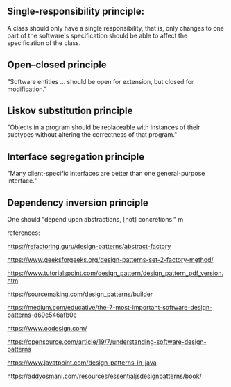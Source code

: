 ## Single-responsibility principle:

A class should only have a single responsibility, that is, only changes to one part of the software's specification should be able to affect the specification of the class.

## Open–closed principle

"Software entities ... should be open for extension, but closed for modification."

## Liskov substitution principle

"Objects in a program should be replaceable with instances of their subtypes without altering the correctness of that program." 

## Interface segregation principle

"Many client-specific interfaces are better than one general-purpose interface."

## Dependency inversion principle

One should "depend upon abstractions, [not] concretions."
m


references:

https://refactoring.guru/design-patterns/abstract-factory

https://www.geeksforgeeks.org/design-patterns-set-2-factory-method/

https://www.tutorialspoint.com/design_pattern/design_pattern_pdf_version.htm

https://sourcemaking.com/design_patterns/builder

https://medium.com/educative/the-7-most-important-software-design-patterns-d60e546afb0e

https://www.oodesign.com/

https://opensource.com/article/19/7/understanding-software-design-patterns

https://www.javatpoint.com/design-patterns-in-java


https://addyosmani.com/resources/essentialjsdesignpatterns/book/

